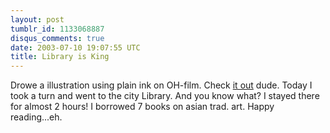 ```yaml
---
layout: post
tumblr_id: 1133068887
disqus_comments: true
date: 2003-07-10 19:07:55 UTC
title: Library is King
---
```


Drowe a illustration using plain ink on OH-film. Check <a href="Javascript:showme('gfx/print/hanna_ink.jpg&#38;bgc=ffffff')">it out</a> dude. Today I took a turn and went to the city Library. And you know what? I stayed there for almost 2 hours! I borrowed 7 books on asian trad. art. Happy reading...eh.
